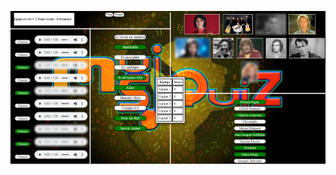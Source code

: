 ![alt text](https://github.com/dvdmnc/MusiQuizApp-React-Django-REST/blob/main/musiquiz.PNG?raw=true)
